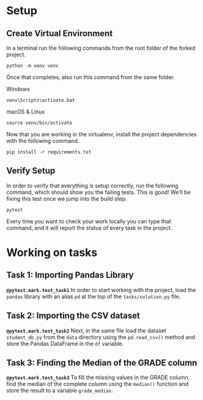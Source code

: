 # Setup

## Create Virtual Environment

In a terminal run the following commands from the root folder of the forked project.

```
python -m venv venv
```

Once that completes, also run this command from the same folder.

Windows

```
venv\Scripts\activate.bat
```

macOS & Linux

```
source venv/bin/activate
```

Now that you are working in the virtualenv, install the project dependencies with the following command.

```
pip install -r requirements.txt
```

## Verify Setup

In order to verify that everything is setup correctly, run the following command, which should show you the failing tests. This is good! We’ll be fixing this test once we jump into the build step.

```
pytest
```

Every time you want to check your work locally you can type that command, and it will report the status of every task in the project.

# Working on tasks
## Task 1: Importing Pandas Library
**`@pytest.mark.test_task1`** In order to start working with the project, load the `pandas` library with an alias `pd` at the top of the `tasks/solution.py` file.

## Task 2: Importing the CSV dataset
**`@pytest.mark.test_task2`** Next, in the same file load the dataset `student_db.py` from the `data` directory using the `pd.read_csv()` method and store the Pandas DataFrame in the `df` variable.

## Task 3: Finding the Median of the GRADE column
**`@pytest.mark.test_task3`** To fill the missing values in the GRADE column, find the median of the complete column using the `median()` function and store the result to a variable `grade_median`. 


